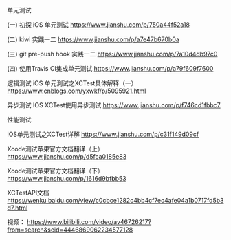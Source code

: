 单元测试

(一) 初探 iOS 单元测试
https://www.jianshu.com/p/750a44f52a18

(二) kiwi 实践一二
https://www.jianshu.com/p/a7e47b670b0a

(三) git pre-push hook 实践一二
https://www.jianshu.com/p/7a10d4db97c0

(四) 使用Travis CI集成单元测试
https://www.jianshu.com/p/a79f609f7600


逻辑测试
 iOS 单元測试之XCTest具体解释（一） 
https://www.cnblogs.com/yxwkf/p/5095921.html

异步测试
IOS XCTest使用异步测试
https://www.jianshu.com/p/f746cd1fbbc7

性能测试

iOS单元测试之XCTest详解
https://www.jianshu.com/p/c31f149d09cf


Xcode测试苹果官方文档翻译（上）
https://www.jianshu.com/p/d5fca0185e83

Xcode测试苹果官方文档翻译（下）
https://www.jianshu.com/p/1616d9bfbb53

XCTestAPI文档 
https://wenku.baidu.com/view/c0cbce1282c4bb4cf7ec4afe04a1b0717fd5b3d7.html


视频：
https://www.bilibili.com/video/av46726217?from=search&seid=4446869062234577128